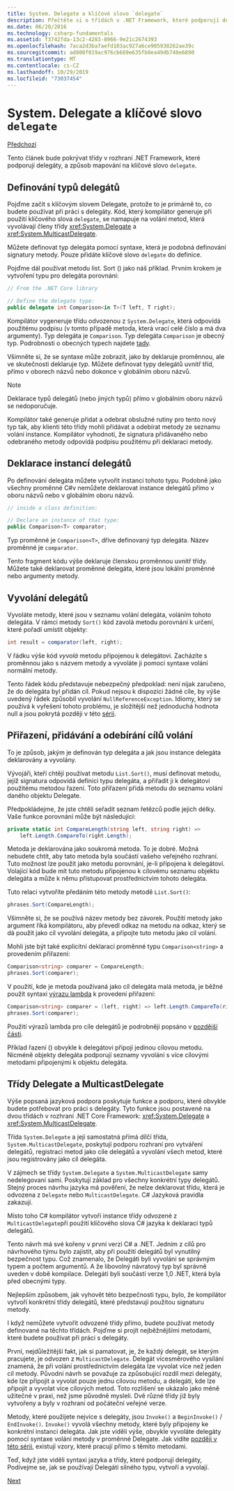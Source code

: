 ```yaml
---
title: System. Delegate a klíčové slovo `delegate`
description: Přečtěte si o třídách v .NET Framework, které podporují delegáty, a o tom, jak jsou tato mapování na klíčové slovo Delegate.
ms.date: 06/20/2016
ms.technology: csharp-fundamentals
ms.assetid: f3742fda-13c2-4283-8966-9e21c2674393
ms.openlocfilehash: 7aca2d3ba7aefd103ac927a6ce905938262ae39c
ms.sourcegitcommit: ad800f019ac976cb669e635fb0ea49db740e6890
ms.translationtype: MT
ms.contentlocale: cs-CZ
ms.lasthandoff: 10/29/2019
ms.locfileid: "73037454"
---
```

# <a name="systemdelegate-and-the-delegate-keyword"></a>System. Delegate a klíčové slovo `delegate`

[Předchozí](delegates-overview.md)

Tento článek bude pokrývat třídy v rozhraní .NET Framework, které podporují delegáty, a způsob mapování na klíčové slovo `delegate`.

## <a name="defining-delegate-types"></a>Definování typů delegátů

Pojďme začít s klíčovým slovem Delegate, protože to je primárně to, co budete používat při práci s delegáty. Kód, který kompilátor generuje při použití klíčového slova `delegate`, se namapuje na volání metod, která vyvolávají členy třídy <xref:System.Delegate> a <xref:System.MulticastDelegate>. 

Můžete definovat typ delegáta pomocí syntaxe, která je podobná definování signatury metody. Pouze přidáte klíčové slovo `delegate` do definice.

Pojďme dál používat metodu list. Sort () jako náš příklad. Prvním krokem je vytvoření typu pro delegáta porovnání:

```csharp
// From the .NET Core library

// Define the delegate type:
public delegate int Comparison<in T>(T left, T right);
```

Kompilátor vygeneruje třídu odvozenou z `System.Delegate`, která odpovídá použitému podpisu (v tomto případě metoda, která vrací celé číslo a má dva argumenty). Typ delegáta je `Comparison`. Typ delegáta `Comparison` je obecný typ. Podrobnosti o obecných typech najdete [tady](generics.md).

Všimněte si, že se syntaxe může zobrazit, jako by deklaruje proměnnou, ale ve skutečnosti deklaruje *typ*. Můžete definovat typy delegátů uvnitř tříd, přímo v oborech názvů nebo dokonce v globálním oboru názvů.

> [!NOTE]
> Deklarace typů delegátů (nebo jiných typů) přímo v globálním oboru názvů se nedoporučuje. 

Kompilátor také generuje přidat a odebrat obslužné rutiny pro tento nový typ tak, aby klienti této třídy mohli přidávat a odebírat metody ze seznamu volání instance. Kompilátor vyhodnotí, že signatura přidávaného nebo odebraného metody odpovídá podpisu použitému při deklaraci metody. 

## <a name="declaring-instances-of-delegates"></a>Deklarace instancí delegátů

Po definování delegáta můžete vytvořit instanci tohoto typu.
Podobně jako všechny proměnné C#v nemůžete deklarovat instance delegátů přímo v oboru názvů nebo v globálním oboru názvů.

```csharp
// inside a class definition:

// Declare an instance of that type:
public Comparison<T> comparator;
```

Typ proměnné je `Comparison<T>`, dříve definovaný typ delegáta. Název proměnné je `comparator`.
 
 Tento fragment kódu výše deklaruje členskou proměnnou uvnitř třídy. Můžete také deklarovat proměnné delegáta, které jsou lokální proměnné nebo argumenty metody.

## <a name="invoking-delegates"></a>Vyvolání delegátů

Vyvoláte metody, které jsou v seznamu volání delegáta, voláním tohoto delegáta. V rámci metody `Sort()` kód zavolá metodu porovnání k určení, které pořadí umístit objekty:

```csharp
int result = comparator(left, right);
```

V řádku výše kód *vyvolá* metodu připojenou k delegátovi.
Zacházíte s proměnnou jako s názvem metody a vyvoláte ji pomocí syntaxe volání normální metody.

Tento řádek kódu představuje nebezpečný předpoklad: není nijak zaručeno, že do delegáta byl přidán cíl. Pokud nejsou k dispozici žádné cíle, by výše uvedený řádek způsobil vyvolání `NullReferenceException`. Idiomy, který se používá k vyřešení tohoto problému, je složitější než jednoduchá hodnota null a jsou pokrytá později v této [sérii](delegates-patterns.md).

## <a name="assigning-adding-and-removing-invocation-targets"></a>Přiřazení, přidávání a odebírání cílů volání

To je způsob, jakým je definován typ delegáta a jak jsou instance delegáta deklarovány a vyvolány.

Vývojáři, kteří chtějí používat metodu `List.Sort()`, musí definovat metodu, jejíž signatura odpovídá definici typu delegáta, a přiřadit ji k delegátovi použitému metodou řazení. Toto přiřazení přidá metodu do seznamu volání daného objektu Delegate.

Předpokládejme, že jste chtěli seřadit seznam řetězců podle jejich délky. Vaše funkce porovnání může být následující:

```csharp
private static int CompareLength(string left, string right) =>
    left.Length.CompareTo(right.Length);
```

Metoda je deklarována jako soukromá metoda. To je dobré. Možná nebudete chtít, aby tato metoda byla součástí vašeho veřejného rozhraní. Tuto možnost lze použít jako metodu porovnání, je-li připojena k delegátovi. Volající kód bude mít tuto metodu připojenou k cílovému seznamu objektu delegáta a může k němu přistupovat prostřednictvím tohoto delegáta.

Tuto relaci vytvoříte předáním této metody metodě `List.Sort()`:

```csharp
phrases.Sort(CompareLength);
```

Všimněte si, že se používá název metody bez závorek. Použití metody jako argument říká kompilátoru, aby převedl odkaz na metodu na odkaz, který se dá použít jako cíl vyvolání delegáta, a připojte tuto metodu jako cíl volání.

Mohli jste být také explicitní deklarací proměnné typu `Comparison<string>` a provedením přiřazení:

```csharp
Comparison<string> comparer = CompareLength;
phrases.Sort(comparer);
```

V použití, kde je metoda používaná jako cíl delegáta malá metoda, je běžné použít syntaxi [výrazu lambda](./programming-guide/statements-expressions-operators/lambda-expressions.md) k provedení přiřazení:

```csharp
Comparison<string> comparer = (left, right) => left.Length.CompareTo(right.Length);
phrases.Sort(comparer);
```

Použití výrazů lambda pro cíle delegátů je podrobněji popsáno v [pozdější části](delegates-patterns.md).

Příklad řazení () obvykle k delegátovi připojí jedinou cílovou metodu. Nicméně objekty delegáta podporují seznamy vyvolání s více cílovými metodami připojenými k objektu delegáta.

## <a name="delegate-and-multicastdelegate-classes"></a>Třídy Delegate a MulticastDelegate

Výše popsaná jazyková podpora poskytuje funkce a podporu, které obvykle budete potřebovat pro práci s delegáty. Tyto funkce jsou postavené na dvou třídách v rozhraní .NET Core Framework: <xref:System.Delegate> a <xref:System.MulticastDelegate>.

Třída `System.Delegate` a její samostatná přímá dílčí třída, `System.MulticastDelegate`, poskytují podporu rozhraní pro vytváření delegátů, registraci metod jako cíle delegátů a vyvolání všech metod, které jsou registrovány jako cíl delegáta. 

V zájmech se třídy `System.Delegate` a `System.MulticastDelegate` samy nedelegovaní sami. Poskytují základ pro všechny konkrétní typy delegátů. Stejný proces návrhu jazyka má pověření, že nelze deklarovat třídu, která je odvozena z `Delegate` nebo `MulticastDelegate`. C# Jazyková pravidla zakazují.
 
Místo toho C# kompilátor vytvoří instance třídy odvozené z `MulticastDelegate`při použití klíčového slova C# jazyka k deklaraci typů delegátů.

Tento návrh má své kořeny v první verzi C# a .NET. Jedním z cílů pro návrhového týmu bylo zajistit, aby při použití delegátů byl vynutilný bezpečnost typu. Což znamenalo, že Delegáti byli vyvoláni se správným typem a počtem argumentů. A že libovolný návratový typ byl správně uveden v době kompilace. Delegáti byli součástí verze 1,0 .NET, která byla před obecnými typy.

Nejlepším způsobem, jak vyhovět této bezpečnosti typu, bylo, že kompilátor vytvoří konkrétní třídy delegátů, které představují použitou signaturu metody.

I když nemůžete vytvořit odvozené třídy přímo, budete používat metody definované na těchto třídách. Pojďme si projít nejběžnějšími metodami, které budete používat při práci s delegáty.

První, nejdůležitější fakt, jak si pamatovat, je, že každý delegát, se kterým pracujete, je odvozen z `MulticastDelegate`. Delegát vícesměrového vysílání znamená, že při volání prostřednictvím delegáta lze vyvolat více než jeden cíl metody. Původní návrh se považuje za způsobující rozdíl mezi delegáty, kde lze připojit a vyvolat pouze jednu cílovou metodu, a delegáti, kde lze připojit a vyvolat více cílových metod. Toto rozlišení se ukázalo jako méně užitečné v praxi, než jsme původně mysleli. Dvě různé třídy již byly vytvořeny a byly v rozhraní od počáteční veřejné verze.

Metody, které použijete nejvíce s delegáty, jsou `Invoke()` a `BeginInvoke()` / `EndInvoke()`. `Invoke()` vyvolá všechny metody, které byly připojeny ke konkrétní instanci delegáta. Jak jste viděli výše, obvykle vyvoláte delegáty pomocí syntaxe volání metody v proměnné Delegate. Jak vidíte [později v této sérii](delegates-patterns.md), existují vzory, které pracují přímo s těmito metodami.

Teď, když jste viděli syntaxi jazyka a třídy, které podporují delegáty, Podívejme se, jak se používají Delegáti silného typu, vytvoří a vyvolají.

[Next](delegates-strongly-typed.md)
